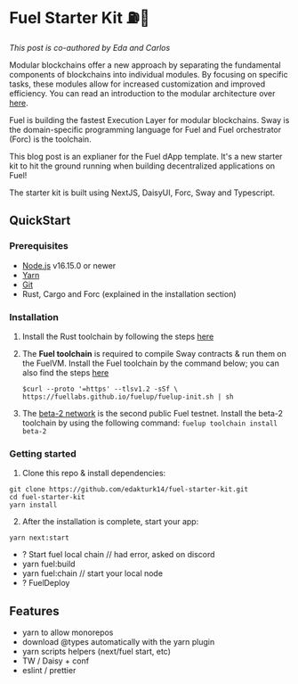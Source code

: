 # Fuel Starter Kit ⛽🌴

*This post is co-authored by Eda and Carlos*

Modular blockchains offer a new approach by separating the fundamental components of blockchains into individual modules. By focusing on specific tasks, these modules allow for increased customization and improved efficiency. You can read an introduction to the modular architecture over [here](https://eda.hashnode.dev/modular-blockchains-getting-started-with-fuel).

Fuel is building the fastest Execution Layer for modular blockchains. Sway is the domain-specific programming language for Fuel and Fuel orchestrator (Forc) is the toolchain.

This blog post is an explianer for the Fuel dApp template. It's a new starter kit to hit the ground running when building decentralized applications on Fuel!

The starter kit is built using NextJS, DaisyUI, Forc, Sway and Typescript.

## QuickStart

### Prerequisites

- [Node.js](https://nodejs.org/en/) v16.15.0 or newer
- [Yarn](https://www.npmjs.com/package/yarn)
- [Git](https://git-scm.com/book/en/v2/Getting-Started-Installing-Git)
- Rust, Cargo and Forc (explained in the installation section)

### Installation

1. Install the Rust toolchain by following the steps [here](https://fuellabs.github.io/sway/v0.24.3/introduction/installation.html#dependencies)

2. The **Fuel toolchain** is required to compile Sway contracts & run them on the FuelVM. Install the Fuel toolchain by the command below; you can also find the steps [here](https://github.com/FuelLabs/fuelup)

    `$curl --proto '=https' --tlsv1.2 -sSf \ https://fuellabs.github.io/fuelup/fuelup-init.sh | sh`

3. The [beta-2 network](https://fuellabs.github.io/fuel-docs/master/networks/beta-1.html) is the second public Fuel testnet. Install the beta-2 toolchain by using the following command:
    `fuelup toolchain install beta-2`

### Getting started

1. Clone this repo & install dependencies:
```
git clone https://github.com/edakturk14/fuel-starter-kit.git
cd fuel-starter-kit
yarn install
```

2. After the installation is complete, start your app:
```
yarn next:start
```

- ? Start fuel local chain // had error, asked on discord
- yarn fuel:build
- yarn fuel:chain // start your local node
- ? FuelDeploy

## Features

- yarn to allow monorepos
- download @types automatically with the yarn plugin
- yarn scripts helpers (next/fuel start, etc)
- TW / Daisy + conf
- eslint / prettier
